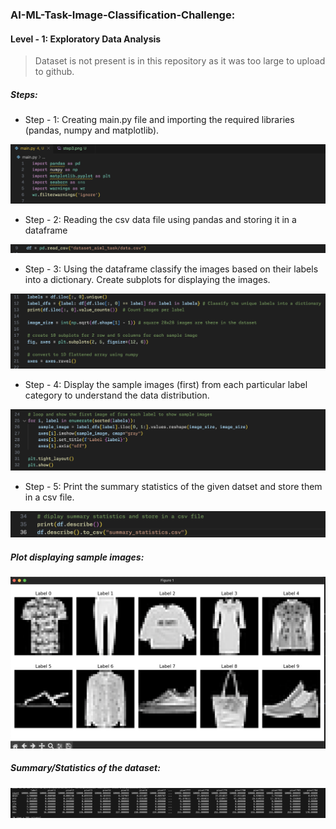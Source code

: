 ### AI-ML-Task-Image-Classification-Challenge:

#### Level - 1: Exploratory Data Analysis


> Dataset is not present is in this repository as it was too large to upload to github.


##### Steps: 

- Step - 1: Creating main.py file and importing the required libraries (pandas, numpy and matplotlib).

![step1](images/step1.png)

- Step - 2: Reading the csv data file using pandas and storing it in a dataframe

![step2](images/step2.png)

- Step - 3: Using the dataframe classify the images based on their labels into a dictionary. Create subplots for displaying the images.

![step3](images/step3.png)

- Step - 4: Display the sample images (first) from each particular label category to understand the data distribution.

![step4](images/step4.png)

- Step - 5: Print the summary statistics of the given datset and store them in a csv file.

![step5](images/step5.png)


##### Plot displaying sample images:

![plot](images/plot1.png)

##### Summary/Statistics of the dataset:

![summary statistics](images/summary_statistics.png)